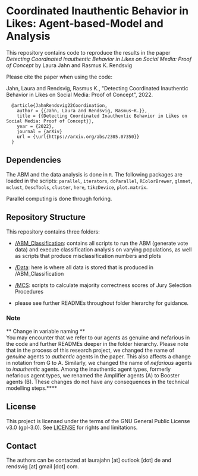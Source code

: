 # Coordinated Inauthentic Behavior in Likes: Agent-based-Model and Analysis
This repository contains code to reproduce the results in the paper *Detecting Coordinated Inauthentic Behavior in Likes on Social Media: Proof of Concept* by Laura Jahn and Rasmus K. Rendsvig

Please cite the paper when using the code:  

Jahn, Laura and Rendsvig, Rasmus K., "Detecting Coordinated Inauthentic Behavior in Likes on Social Media: Proof of Concept", 2022.

```
  @article{JahnRendsvig22Coordination,  
    author = {{Jahn, Laura and Rendsvig, Rasmus~K.}},
    title = {{Detecting Coordinated Inauthentic Behavior in Likes on Social Media: Proof of Concept}},  
    year = {2022},   
    journal = {arXiv}
    url = {\url{https://arxiv.org/abs/2305.07350}}
  }
 ```

## Dependencies
The ABM and the data analysis is done in `R`. The following packages are loaded in the scripts: 
`parallel`, `iterators`, `doParallel`, `RColorBrewer`, `glmnet`, `mclust`, `DescTools`, `cluster`, `here`, `tikzDevice`, `plot.matrix`.

Parallel computing is done through forking.

## Repository Structure

This repository contains three folders:

- [/ABM_Classification](https://github.com/LJ-9/Coordinated-Inauthentic-Behavior-Likes-ABM-Analysis/tree/main/ABM_Classification): contains all scripts to run the ABM (generate vote data) and execute classification analysis on varying populations, as well as scripts that produce misclassification numbers and plots

- [/Data](https://github.com/LJ-9/Coordinated-Inauthentic-Behavior-Likes-ABM-Analysis/tree/main/Data): here is where all data is stored that is produced in /ABM_Classification

- [/MCS](https://github.com/LJ-9/Coordinated-Inauthentic-Behavior-Likes-ABM-Analysis/tree/main/MCS): scripts to calculate majority correctness scores of Jury Selection Procedures

- please see further READMEs throughout folder hierarchy for guidance.

### Note
** Change in variable naming **  
You may encounter that we refer to our agents as genuine and nefarious in the code and further READMEs deeper in the folder hierarchy. Please note that in the process of this research project, we changed the name of *genuine* agents to *authentic* agents in the paper. This also affects a change in notation from G to A. Similarly, we changed the name of *nefarious* agents to *inauthentic* agents. Among the inauthentic agent types, formerly nefarious agent types, we renamed the Amplifier agents (A) to Booster agents (B). These changes do not have any consequences in the technical modelling steps.****


## License
This project is licensed under the terms of the GNU General Public License v3.0 (gpl-3.0). See [LICENSE](https://github.com/LJ-9/Coordinated-Inauthentic-Behavior-Likes-ABM-Analysis/blob/main/LICENSE) for rights and limitations.

## Contact
The authors can be contacted at laurajahn [at] outlook [dot] de and rendsvig [at] gmail [dot] com.


